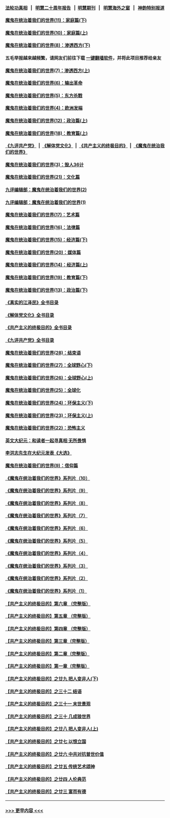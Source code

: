 #### [法轮功真相](https://github.com/gfw-breaker/truth/blob/master/README.md?t=0) &nbsp;&nbsp;|&nbsp;&nbsp; [明慧二十周年报告](https://github.com/gfw-breaker/mh-reports/blob/master/README.md?t=0) &nbsp;&nbsp;|&nbsp;&nbsp;[明慧期刊](https://github.com/gfw-breaker/mh-qikan) &nbsp;&nbsp;|&nbsp;&nbsp; [明慧海外之窗](https://github.com/gfw-breaker/mh-news/blob/master/README.md?t=0) &nbsp;&nbsp;|&nbsp;&nbsp; [神韵特别报道](https://github.com/gfw-breaker/mh-news/blob/master/shenyun.md?t=0)
#### [魔鬼在统治着我们的世界(11)：家庭篇(下)](../pages/nsc422/n10440961.md?t=11210001) 
#### [魔鬼在统治着我们的世界(10)：家庭篇(上)](../pages/nsc422/n10435448.md?t=11210001) 
#### [魔鬼在统治着我们的世界(8)：渗透西方(下)](../pages/nsc422/n10429603.md?t=11210001) 
#### 五毛举报越来越频繁，请网友们前往下载 [一键翻墙软件](https://github.com/gfw-breaker/ssr-accounts)，并将此项目推荐给亲友
#### [魔鬼在统治着我们的世界(7)：渗透西方(上)](../pages/nsc422/n10426013.md?t=11210001) 
#### [魔鬼在统治着我们的世界(6)：输出革命](../pages/nsc422/n10421536.md?t=11210001) 
#### [魔鬼在统治着我们的世界(5)：东方杀戮](../pages/nsc422/n10417707.md?t=11210001) 
#### [魔鬼在统治着我们的世界(4)：欧洲发端](../pages/nsc422/n10414890.md?t=11210001) 
#### [魔鬼在统治着我们的世界(12)：政治篇(上)](../pages/nsc422/n10444576.md?t=11210001) 
#### [魔鬼在统治着我们的世界(18)：教育篇(上)](../pages/nsc422/n10526970.md?t=11210001) 
#### [《九评共产党》](https://github.com/begood0513/9ping.md/blob/master/README.md) &nbsp;|&nbsp; [《解体党文化》](../../../../jtdwh.md/blob/master/README.md)  &nbsp;|&nbsp; [《共产主义的终极目的》](../../../../gczydzjmd.md/blob/master/README.md) &nbsp;|&nbsp; [《魔鬼在统治我们的世界》](../../../../mgztzwmdsj.md/blob/master/README.md) 
#### [魔鬼在统治着我们的世界(3)：毁人36计](../pages/nsc422/n10411583.md?t=11210001) 
#### [魔鬼在统治着我们的世界(21)：文化篇](../pages/nsc422/n10597706.md?t=11210001) 
#### [九评编辑部：魔鬼在统治着我们的世界(2)](../pages/nsc422/n10410036.md?t=11210001) 
#### [九评编辑部：魔鬼在统治着我们的世界(1)](../pages/nsc422/n10406825.md?t=11210001) 
#### [魔鬼在统治着我们的世界(17)：艺术篇](../pages/nsc422/n10499093.md?t=11210001) 
#### [魔鬼在统治着我们的世界(16)：法律篇](../pages/nsc422/n10485969.md?t=11210001) 
#### [魔鬼在统治着我们的世界(15)：经济篇(下)](../pages/nsc422/n10469975.md?t=11210001) 
#### [魔鬼在统治着我们的世界(20)：媒体篇](../pages/nsc422/n10586579.md?t=11210001) 
#### [魔鬼在统治着我们的世界(14)：经济篇(上)](../pages/nsc422/n10457370.md?t=11210001) 
#### [魔鬼在统治着我们的世界(19)：教育篇(下)](../pages/nsc422/n10564808.md?t=11210001) 
#### [魔鬼在统治着我们的世界(13)：政治篇(下)](../pages/nsc422/n10448270.md?t=11210001) 
#### [《真实的江泽民》全书目录](../pages/nsc422/n13721399.md?t=11210001) 
#### [《解体党文化》全书目录](../pages/nsc422/n13721157.md?t=11210001) 
#### [《共产主义的终极目的》全书目录](../pages/nsc422/n13721048.md?t=11210001) 
#### [《九评共产党》全书目录](../pages/nsc422/n13708085.md?t=11210001) 
#### [魔鬼在统治着我们的世界(28)：结束语](../pages/nsc422/n10936246.md?t=11210001) 
#### [魔鬼在统治着我们的世界(27)：全球野心(下)](../pages/nsc422/n10928319.md?t=11210001) 
#### [魔鬼在统治着我们的世界(26)：全球野心(上)](../pages/nsc422/n10900318.md?t=11210001) 
#### [魔鬼在统治着我们的世界(25)：全球化](../pages/nsc422/n10788205.md?t=11210001) 
#### [魔鬼在统治着我们的世界(24)：环保主义(下)](../pages/nsc422/n10695307.md?t=11210001) 
#### [魔鬼在统治着我们的世界(23)：环保主义(上)](../pages/nsc422/n10688613.md?t=11210001) 
#### [魔鬼在统治着我们的世界(22)：恐怖主义](../pages/nsc422/n10614727.md?t=11210001) 
#### [英文大纪元：和读者一起寻真相 无所畏惧](../pages/nsc422/n12542027.md?t=11210001) 
#### [李洪志先生在大纪元发表《大选》](../pages/nsc422/n12534746.md?t=11210001) 
#### [魔鬼在统治着我们的世界(9)：信仰篇](../pages/nsc422/n10432159.md?t=11210001) 
#### [《魔鬼在统治着我们的世界》系列片（10）](../pages/nsc422/n12292670.md?t=11210001) 
#### [《魔鬼在统治着我们的世界》系列片（9）](../pages/nsc422/n12290859.md?t=11210001) 
#### [《魔鬼在统治着我们的世界》系列片（8）](../pages/nsc422/n12287445.md?t=11210001) 
#### [《魔鬼在统治着我们的世界》系列片（7）](../pages/nsc422/n12283425.md?t=11210001) 
#### [《魔鬼在统治着我们的世界》系列片（6）](../pages/nsc422/n12282314.md?t=11210001) 
#### [《魔鬼在统治着我们的世界》系列片（5）](../pages/nsc422/n12281419.md?t=11210001) 
#### [《魔鬼在统治着我们的世界》系列片（4）](../pages/nsc422/n12274024.md?t=11210001) 
#### [《魔鬼在统治着我们的世界》系列片（3）](../pages/nsc422/n12271322.md?t=11210001) 
#### [《魔鬼在统治着我们的世界》系列片（2）](../pages/nsc422/n12269049.md?t=11210001) 
#### [《魔鬼在统治着我们的世界》系列片（1）](../pages/nsc422/n12267575.md?t=11210001) 
#### [【共产主义的终极目的】第六章 （完整版）](../pages/nsc422/n11428913.md?t=11210001) 
#### [【共产主义的终极目的】第五章 （完整版）](../pages/nsc422/n11428912.md?t=11210001) 
#### [【共产主义的终极目的】第四章 （完整版）](../pages/nsc422/n11428907.md?t=11210001) 
#### [【共产主义的终极目的】第三章（完整版）](../pages/nsc422/n11428848.md?t=11210001) 
#### [【共产主义的终极目的】第二章（完整版）](../pages/nsc422/n11428831.md?t=11210001) 
#### [【共产主义的终极目的】第一章（完整版）](../pages/nsc422/n11417651.md?t=11210001) 
#### [【共产主义的终极目的】之廿九 把人变非人(下)](../pages/nsc422/n11344140.md?t=11210001) 
#### [【共产主义的终极目的】之三十二 结语](../pages/nsc422/n11360535.md?t=11210001) 
#### [【共产主义的终极目的】之三十一 末世景观](../pages/nsc422/n11351129.md?t=11210001) 
#### [【共产主义的终极目的】之三十 几成狼世界](../pages/nsc422/n11348280.md?t=11210001) 
#### [【共产主义的终极目的】之廿八 把人变非人(上)](../pages/nsc422/n11340492.md?t=11210001) 
#### [【共产主义的终极目的】之廿七 以恨立国](../pages/nsc422/n11336944.md?t=11210001) 
#### [【共产主义的终极目的】之廿六 中共对抗普世价值](../pages/nsc422/n11324785.md?t=11210001) 
#### [【共产主义的终极目的】之廿五 传统艺术颂神](../pages/nsc422/n11296396.md?t=11210001) 
#### [【共产主义的终极目的】之廿四 人伦典范](../pages/nsc422/n11296397.md?t=11210001) 
#### [【共产主义的终极目的】之廿三 富而有德](../pages/nsc422/n11283598.md?t=11210001) 

----
#### [ >>> 更早内容 <<< ](../indexes/nsc422-earlier.md)

